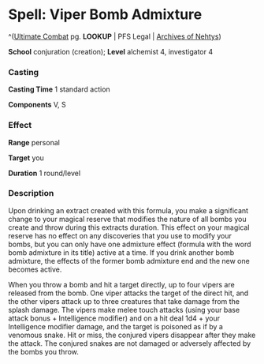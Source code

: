 # Spell: Viper Bomb Admixture

^([Ultimate Combat][ss-viper-bomb-admixture] pg. **LOOKUP** | PFS Legal | [Archives of Nehtys][sn-viper-bomb-admixture])

**School** conjuration (creation); **Level** alchemist 4, investigator 4

### Casting

**Casting Time** 1 standard action  

**Components** V, S

### Effect

**Range** personal  

**Target** you  

**Duration** 1 round/level

### Description

Upon drinking an extract created with this formula, you make a significant change to your magical reserve that modifies the nature of all bombs you create and throw during this extracts duration. This effect on your magical reserve has no effect on any discoveries that you use to modify your bombs, but you can only have one admixture effect (formula with the word bomb admixture in its title) active at a time. If you drink another bomb admixture, the effects of the former bomb admixture end and the new one becomes active.  

When you throw a bomb and hit a target directly, up to four vipers are released from the bomb. One viper attacks the target of the direct hit, and the other vipers attack up to three creatures that take damage from the splash damage. The vipers make melee touch attacks (using your base attack bonus + Intelligence modifier) and on a hit deal 1d4 + your Intelligence modifier damage, and the target is poisoned as if by a venomous snake. Hit or miss, the conjured vipers disappear after they make the attack. The conjured snakes are not damaged or adversely affected by the bombs you throw.

[ss-viper-bomb-admixture]: http://paizo.com/pathfinderRPG/v57
[sn-viper-bomb-admixture]: http://www.archivesofnethys.com/SpellDisplay.aspx?ItemName=Viper%20Bomb%20Admixture